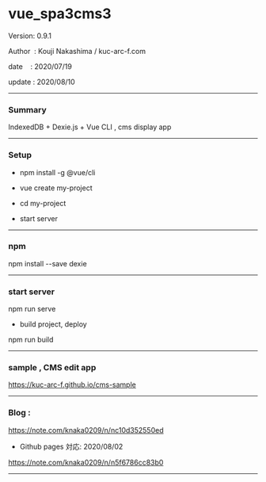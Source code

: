 ﻿# vue_spa3cms3

 Version: 0.9.1

 Author  : Kouji Nakashima / kuc-arc-f.com

 date    : 2020/07/19

 update  : 2020/08/10 

***
### Summary

IndexedDB + Dexie.js + Vue CLI , cms display app


***
### Setup

* npm install -g @vue/cli

* vue create my-project

* cd my-project

* start server

***
### npm

npm install --save dexie

***
### start server
npm run serve

* build project, deploy

npm run build
***
### sample , CMS edit app

https://kuc-arc-f.github.io/cms-sample

***
### Blog :

https://note.com/knaka0209/n/nc10d352550ed

* Github pages 対応: 2020/08/02 

https://note.com/knaka0209/n/n5f6786cc83b0

***

